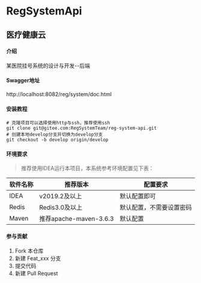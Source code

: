 # RegSystemApi

## 医疗健康云

#### 介绍
某医院挂号系统的设计与开发--后端


#### Swagger地址
http://localhost:8082/reg/system/doc.html


#### 安装教程
```shell
# 克隆项目可以选择使用http与ssh，推荐使用ssh
git clone git@gitee.com:RegSystemTeam/reg-system-api.git
# 创建本地develop分支并切换为develop分支
git checkout -b develop origin/develop
```

#### 环境要求
>推荐使用IDEA运行本项目，本系统参考环境配置见下表：

| 软件名称  | 推荐版本                 | 配置要求         |
|-------|----------------------|--------------|
| IDEA  | v2019.2及以上           | 默认配置即可       |
| Redis | Redis3.0及以上          | 默认配置，不需要设置密码 |
| Maven | 推荐apache-maven-3.6.3 | 默认配置         |


#### 参与贡献

1.  Fork 本仓库
2.  新建 Feat_xxx 分支
3.  提交代码
4.  新建 Pull Request
